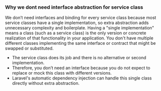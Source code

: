 ### Why we dont need interface abstraction for service class

We don’t need interfaces and binding for every service class because most service classes have a single implementation, so extra abstraction adds unnecessary complexity and boilerplate.
Having a "single implementation" means a class (such as a service class) is the only version or concrete realization of that functionality in your application. You don't have multiple different classes implementing the same interface or contract that might be swapped or substituted.

-   The service class does its job and there is no alternative or second implementation.
-   Therefore, you don’t need an interface because you do not expect to replace or mock this class with different versions.
-   Laravel's automatic dependency injection can handle this single class directly without extra abstraction.
